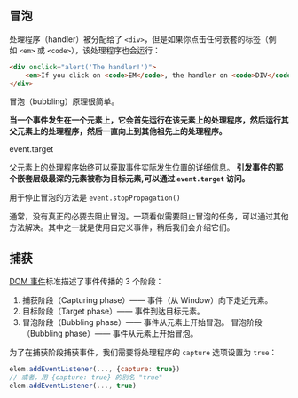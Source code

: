 ## 冒泡

处理程序（handler）被分配给了 `<div>`，但是如果你点击任何嵌套的标签（例如 `<em>` 或 `<code>`），该处理程序也会运行：

```html
<div onclick="alert('The handler!')">
	<em>If you click on <code>EM</code>, the handler on <code>DIV</code> runs.</em>
</div>
```

冒泡（bubbling）原理很简单。

**当一个事件发生在一个元素上，它会首先运行在该元素上的处理程序，然后运行其父元素上的处理程序，然后一直向上到其他祖先上的处理程序。**

event.target

父元素上的处理程序始终可以获取事件实际发生位置的详细信息。
**引发事件的那个嵌套层级最深的元素被称为目标元素,可以通过 `event.target` 访问。**

用于停止冒泡的方法是 `event.stopPropagation()`

通常，没有真正的必要去阻止冒泡。一项看似需要阻止冒泡的任务，可以通过其他方法解决。其中之一就是使用自定义事件，稍后我们会介绍它们。

## 捕获

[DOM 事件](http://www.w3.org/TR/DOM-Level-3-Events/)标准描述了事件传播的 3 个阶段：

1. 捕获阶段（Capturing phase）—— 事件（从 Window）向下走近元素。
2. 目标阶段（Target phase）—— 事件到达目标元素。
3. 冒泡阶段（Bubbling phase）—— 事件从元素上开始冒泡。  冒泡阶段（Bubbling phase）—— 事件从元素上开始冒泡。

为了在捕获阶段捕获事件，我们需要将处理程序的 `capture` 选项设置为 `true`：

```js
elem.addEventListener(..., {capture: true})
// 或者，用 {capture: true} 的别名 "true"
elem.addEventListener(..., true)
```


